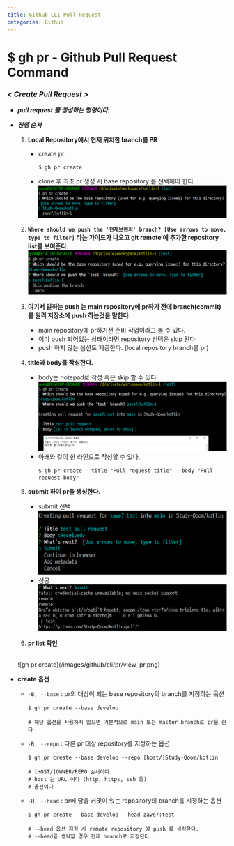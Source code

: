 ```yaml
---
title: Github CLI Pull Request
categories: Github
---
```


# $ gh pr - Github Pull Request Command

### *< Create Pull Request >*
- ***pull request 를 생성하는 명령이다.***
- ***진행 순서***
    1. **Local Repository에서 현재 위치한 branch를 PR**
        - create pr
            ```
            $ gh pr create
            ```
        - clone 후 최초 pr 생성 시 base repository 를 선택해아 한다.<br/>
            ![gh pr create](/images/github/cli/pr/pr_create.png)
    2. **`Where should we push the '현재브랜치' branch? [Use arrows to move, type to filter]` 라는 가이드가 나오고 git remote 에 추가한 repository list를 보여준다.**<br/>
        ![gh pr create](/images/github/cli/pr/select_push_repository.png)

    3. **여기서 말하는 push 는 main repository에 pr하기 전에 branch(commit)를 원격 저장소에 push 하는것을 말한다.**
        - main repository에 pr하기전 준비 작업이라고 볼 수 있다.
        - 이미 push 되어있는 상태이라면 repository 선택은 skip 된다.
        - push 하지 않는 옵션도 제공한다. (local repository branch를 pr)
    4. **title과 body를 작성한다.**
        - body는 notepad로 작성 혹은 skip 할 수 있다.<br/>
            ![gh pr create](/images/github/cli/pr/pr_test.png)
        - 아래와 같이 한 라인으로 작성할 수 있다.
            ```
            $ gh pr create --title "Pull request title" --body "Pull request body"
            ```
    5. **submit 하여 pr을 생성한다.**
        - submit 선택<br/>
            ![gh pr create](/images/github/cli/pr/pr_submit.png)
        - 성공<br/>
            ![gh pr create](/images/github/cli/pr/pr_finish.png)
    6. **pr list 확인**
    <br/>
        ![gh pr create](/images/github/cli/pr/view_pr.png)

- **create 옵션**
    - `-B, --base` : pr의 대상이 되는 base repository의 branch를 지정하는 옵션
        ```
        $ gh pr create --base develop

        # 해당 옵션을 사용하지 않으면 기본적으로 main 또는 master branch로 pr을 한다
        ```
    - `-R, --repo` : 다른 pr 대상 repository를 지정하는 옵션
        ```
        $ gh pr create --base develop --repo [host/]Study-Qoom/kotlin

        # [HOST/]OWNER/REPO 순서이다.
        # host 는 URL 이다 (http, https, ssh 등)
        # 옵션이다 
        ```
    - `-H, --head` : pr에 담을 커밋이 있는 repository의 branch를 지정하는 옵션
        ```
        $ gh pr create --base develop --head zave7:test

        # --head 옵션 지정 시 remote repository 에 push 를 생략한다.
        # --head를 생략할 경우 현재 branch로 지정된다.
        ```